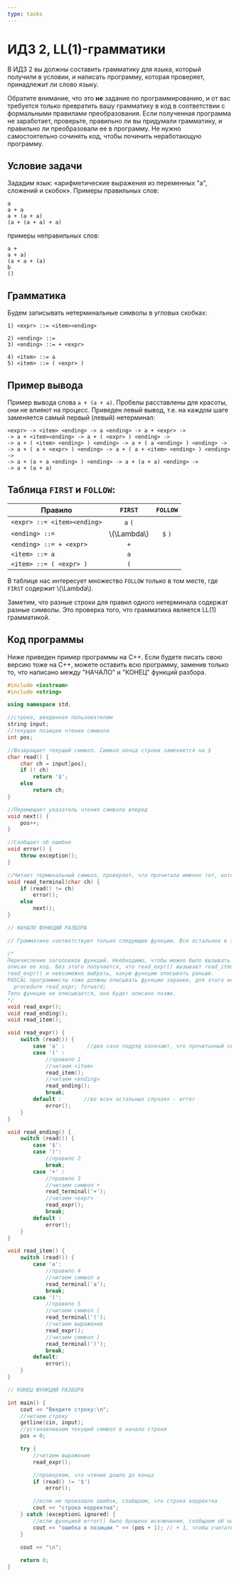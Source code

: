 ```yaml
---
type: tasks
---
```


# ИДЗ 2, LL(1)-грамматики

В ИДЗ 2 вы должны составить грамматику для языка, который получили в
условии, и написать программу, которая проверяет, принадлежит ли слово
языку.

Обратите внимание, что это **не** задание по программированию, и от вас
требуется только превратить вашу грамматику в код в соответствии с 
формальными правилами преобразования. Если полученная программа не
заработает, проверьте, правильно ли вы придумали
грамматику, и правильно ли преобразовали ее в программу. Не нужно
самостоятельно сочинять код, чтобы починить неработающую программу. 

## Условие задачи

Зададим язык: «арифметические выражения из переменных
"a", сложений и скобок». Примеры правильных слов:
  
    a
    a + a
    a + (a + a)
    (a + (a + a) + a)
  
примеры неправильных слов:
    
    a + 
    a + a)
    (a + a + (a)
    b
    ()
    
## Грамматика

Будем записывать нетерминальные символы в угловых
скобках:

    1) <expr> ::= <item><ending>

    2) <ending> ::=
    3) <ending> ::= + <expr>

    4) <item> ::= a
    5) <item> ::= ( <expr> )
    
## Пример вывода

Пример вывода слова `a + (a + a)`. Пробелы расставлены
для красоты, они не влияют на процесс. Приведен левый вывод, т.е. на
каждом шаге заменяется самый первый (левый) нетерминал:

    <expr> -> <item> <ending> -> a <ending> -> a + <expr> ->
    -> a + <item><ending> -> a + ( <expr> ) <ending> ->
    -> a + ( <item> <ending> ) <ending> -> a + ( a <ending> ) <ending> ->
    -> a + ( a + <expr> ) <ending> -> a + ( a + <item> <ending> ) <ending> ->
    -> a + (a + a <ending> ) <ending> -> a + (a + a) <ending> ->
    -> a + (a + a)
    
## Таблица `FIRST` и `FOLLOW`:

|Правило| `FIRST` | `FOLLOW`
|---------|:--------:|:-----:
| `<expr> ::= <item><ending>` | `a` `(` |   |
| `<ending> ::=` | \\(\\Lambda\\) | `$` `)` |
| `<ending> ::= + <expr>` | `+` |
| `<item> ::= a` | `a` |
| `<item> ::= ( <expr> )` | `(`

В таблице нас интересует множество `FOLLOW` только в том месте, где
`FIRST` содержит \\(\\Lambda\\).

Заметим, что разные строки для правил одного нетерминала содержат
разные символы. Это проверка того, что грамматика является LL(1)
грамматикой.

## Код программы
Ниже приведен пример программы на C++. Если будете писать
свою версию тоже на C++, можете оставить всю программу, заменив только
то, что написано между "НАЧАЛО" и "КОНЕЦ" функций разбора.

```c++
#include <iostream>
#include <string>

using namespace std;

//строка, введенная пользователем
string input;
//текущая позиция чтения символа
int pos;

//Возвращает текущий символ. Символ конца строки заменяется на $
char read() {
    char ch = input[pos];
    if (! ch)
        return '$';
    else
        return ch;
}

//Перемещает указатель чтения символа вперед
void next() {
    pos++;
}

//Сообщает об ошибке
void error() {
    throw exception();
}

//Читает терминальный символ, проверяет, что прочитала именно тот, который нужно
void read_terminal(char ch) {
    if (read() != ch)
        error();
    else
        next();
}

// НАЧАЛО ФУНКЦИЙ РАЗБОРА

// Грамматике соответствуют только следующие функции. Все остальное в этом файле нужно только, чтобы программу можно было запустить и проверить.

/*
Перечисление заголовков функций. Необходимо, чтобы можно было вызывать функцию до того, как
описан ее код. Без этого получается, что read_expr() вызывает read_item(), read_item() вызывает
read_expr() и невозможно выбрать, какую функцию описывать раньше.
PASCAL программисты тоже должны описывать функции заранее, для этого используется следующий синтаксис:
  procedure read_expr; forward;
Тело функции не описывается, оно будет описано позже.
*/
void read_expr();
void read_ending();
void read_item();

void read_expr() {
    switch (read()) {
        case 'a' :       //два case подряд означают, что прочитанный символ либо a, либо (
        case '(' :
            //правило 1
            //читаем <item>
            read_item();
            //читаем <ending>
            read_ending();
            break;
        default :       //во всех остальных случаях - error
            error();
    }
}

void read_ending() {
    switch (read()) {
        case '$':
        case ')':
            //правило 2
            break;
        case '+' :
            //правило 3
            //читаем символ +
            read_terminal('+');
            //читаем <expr>
            read_expr();
            break;
        default :
            error();
    }
}

void read_item() {
    switch (read()) {
        case 'a':
            //правило 4
            //читаем символ a
            read_terminal('a');
            break;
        case '(':
            //правило 5
            //читаем символ (
            read_terminal('(');
            //читаем выражение
            read_expr();
            //читаем символ )
            read_terminal(')');
            break;
        default:
            error();
    }
}

// КОНЕЦ ФУНКЦИЙ РАЗБОРА

int main() {
    cout << "Введите строку:\n";
    //читаем строку
    getline(cin, input);
    //устанавливаем текущий символ в начало строки
    pos = 0;

    try {
        //читаем выражение
        read_expr();

        //проверяем, что чтение дошло до конца
        if (read() != '$')
            error();

        //если не произошло ошибок, сообщаем, что строка корректна
        cout << "строка корректна";
    } catch (exception& ignored) {
        //если функцией error() было брошено исключение, сообщаем об ошибке и позиции.
        cout << "ошибка в позиции " << (pos + 1); // + 1, чтобы считать позиции с 1, а не с 0
    }
    
    cout << "\n";

    return 0;
}
```
